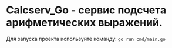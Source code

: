 # Calcserv_Go - сервис подсчета арифметических выражений.
Для запуска проекта используйте команду:
`go run cmd/main.go`
